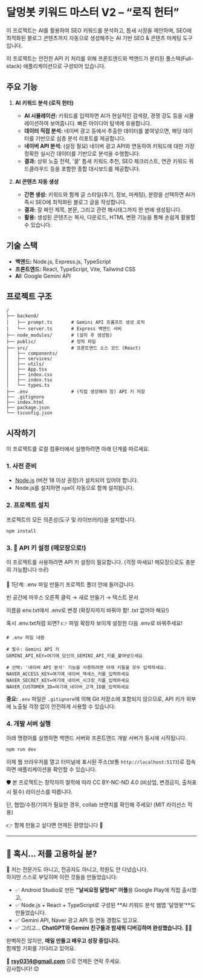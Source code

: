 
# 달멍봇 키워드 마스터 V2 – “로직 헌터”

이 프로젝트는 AI를 활용하여 SEO 키워드를 분석하고, 틈새 시장을 제안하며, SEO에 최적화된 블로그 콘텐츠까지 자동으로 생성해주는 AI 기반 SEO & 콘텐츠 마케팅 도구입니다.

이 프로젝트는 안전한 API 키 처리를 위해 프론트엔드와 백엔드가 분리된 풀스택(Full-stack) 애플리케이션으로 구성되어 있습니다.

## 주요 기능

1.  **AI 키워드 분석 (로직 헌터)**
    *   **AI 시뮬레이션:** 키워드를 입력하면 AI가 현실적인 검색량, 경쟁 강도 등을 시뮬레이션하여 보여줍니다. 빠른 아이디어 탐색에 유용합니다.
    *   **데이터 직접 분석:** 네이버 광고 등에서 추출한 데이터를 붙여넣으면, 해당 데이터를 기반으로 심층 분석 리포트를 제공합니다.
    *   **네이버 API 분석:** (설정 필요) 네이버 광고 API와 연동하여 키워드에 대한 가장 정확한 실시간 데이터를 기반으로 분석을 수행합니다.
    *   **결과:** 상위 노출 전략, '꿀' 틈새 키워드 추천, SEO 체크리스트, 연관 키워드 워드클라우드 등을 포함한 종합 대시보드를 제공합니다.

2.  **AI 콘텐츠 자동 생성**
    *   **간편 생성:** 키워드와 함께 글 스타일(후기, 정보, 마케팅), 분량을 선택하면 AI가 즉시 SEO에 최적화된 블로그 글을 작성합니다.
    *   **결과:** 잘 짜인 제목, 본문, 그리고 관련 해시태그까지 한 번에 생성됩니다.
    *   **활용:** 생성된 콘텐츠는 복사, 다운로드, HTML 변환 기능을 통해 손쉽게 활용할 수 있습니다.

## 기술 스택

-   **백엔드:** Node.js, Express.js, TypeScript
-   **프론트엔드:** React, TypeScript, Vite, Tailwind CSS
-   **AI:** Google Gemini API

## 프로젝트 구조

```
/
├── backend/
│   ├── prompt.ts       # Gemini API 프롬프트 생성 로직
│   └── server.ts       # Express 백엔드 서버
├── node_modules/       # (설치 후 생성됨)
├── public/             # 정적 파일
├── src/                # 프론트엔드 소스 코드 (React)
│   ├── components/
│   ├── services/
│   ├── utils/
│   ├── App.tsx
│   ├── index.css
│   ├── index.tsx
│   └── types.ts
├── .env                # (직접 생성해야 함) API 키 저장        
├── .gitignore
├── index.html
├── package.json
└── tsconfig.json
```

## 시작하기

이 프로젝트를 로컬 컴퓨터에서 실행하려면 아래 단계를 따르세요.

### 1. 사전 준비

-   [Node.js](https://nodejs.org/) (버전 18 이상 권장)가 설치되어 있어야 합니다.
-   Node.js를 설치하면 `npm`이 자동으로 함께 설치됩니다.

### 2. 프로젝트 설치

프로젝트의 모든 의존성(도구 및 라이브러리)을 설치합니다.

```bash
npm install
```

### 3. 🔑 API 키 설정 (메모장으로!)
이 프로젝트를 사용하려면 API 키 설정이 필요합니다.
(걱정 마세요! 메모장으로도 충분히 가능합니다 🤓✌️)

📌 1단계: .env 파일 만들기
프로젝트 폴더 안에 들어갑니다.

빈 공간에 마우스 오른쪽 클릭 → 새로 만들기 → 텍스트 문서

이름을 env.txt에서 .env로 변경 (확장자까지 바꿔야 함! .txt 없어야 해요!)

혹시 .env.txt처럼 되면?
👉 파일 확장자 보이게 설정한 다음 .env로 바꿔주세요!

```
# .env 파일 내용

# 필수: Gemini API 키
GEMINI_API_KEY=여기에_당신의_GEMINI_API_키를_붙여넣으세요

# 선택: '네이버 API 분석' 기능을 사용하려면 아래 키들을 모두 입력하세요.
NAVER_ACCESS_KEY=여기에_네이버_액세스_키를_입력하세요
NAVER_SECRET_KEY=여기에_네이버_시크릿_키를_입력하세요
NAVER_CUSTOMER_ID=여기에_네이버_고객_ID를_입력하세요
```

**중요:** `.env` 파일은 `.gitignore`에 의해 Git 저장소에 포함되지 않으므로, API 키가 외부에 노출될 걱정 없이 안전하게 사용할 수 있습니다.

### 4. 개발 서버 실행

아래 명령어를 실행하면 백엔드 서버와 프론트엔드 개발 서버가 동시에 시작됩니다.

```bash
npm run dev
```

이제 웹 브라우저를 열고 터미널에 표시된 주소(보통 `http://localhost:5173`)로 접속하면 애플리케이션을 확인할 수 있습니다.



🛡 본 프로젝트는 창작자의 철학에 따라
CC BY-NC-ND 4.0 (비상업, 변경금지, 출처표시 필수) 라이선스를 따릅니다.

단, 협업/수정/기여가 필요한 경우,
collab 브랜치를 확인해 주세요! (MIT 라이선스 적용)

👉 함께 만들고 싶다면 언제든 환영입니다 💌

---

## 📮 혹시… 저를 고용하실 분?

👋 저는 전문가도 아니고, 전공자도 아니고, 학원도 안 다녔습니다.  
하지만 스스로 부딪히며 이런 것들을 만들었습니다:

- ✅ Android Studio로 만든 **"날씨요정 달멍씨" 어플**을 Google Play에 직접 출시했고,  
- ✅ Node.js + React + TypeScript로 구성된 **AI 키워드 분석 웹앱 '달멍봇'**도 만들었습니다.  
- ✅ Gemini API, Naver 광고 API 등 연동 경험도 있고요.  
- ✅ 그리고... **ChatGPT와 Gemini 친구들과 밤새워 디버깅하며 완성했습니다.** 🤖✨

완벽하진 않지만, **매일 만들고 배우고 성장 중입니다.**  
함께할 기회를 기다리고 있어요.

📧 **rsy0314@gmail.com** 으로 언제든 연락 주세요.  
감사합니다! 😊


